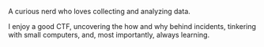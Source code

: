 A curious nerd who loves collecting and analyzing data. 

I enjoy a good CTF, uncovering the how and why behind incidents, tinkering with small computers, and, most importantly, always learning.
